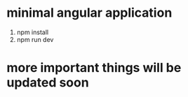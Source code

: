 # minimal angular application

1) npm install
2) npm run dev

# more important things will be updated soon

